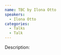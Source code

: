 ```yaml
---
name: TBC by Ilona Otto 
speakers:
  - Ilona Otto
categories:
  - Talks
  - Talk
---
```


Description:
